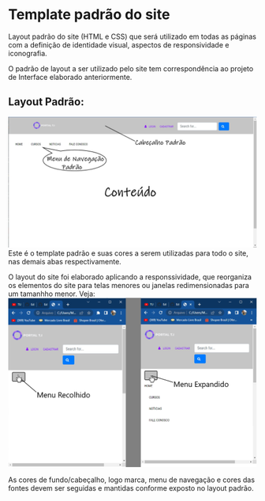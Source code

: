 # Template padrão do site
 Layout padrão do site (HTML e CSS) que será utilizado em todas as páginas com a definição de identidade visual, aspectos de responsividade e iconografia.

 O padrão de layout a ser utilizado pelo site tem correspondência ao projeto de Interface elaborado anteriormente.
 ## Layout Padrão:
![Template Padrão](img/TemplatePadrao.jpg)
 Este é o template padrão e suas cores a serem utilizadas para todo o site, nas demais abas respectivamente.

 O layout do site foi elaborado aplicando a responssividade, que reorganiza os elementos do site para telas menores ou janelas redimensionadas para um tamanhho menor. 
 Veja:
 ![Template Padrão](img/TemplateResponsivo.jpg)

 As cores de fundo/cabeçalho, logo marca, menu de navegação e cores das fontes devem ser seguidas e mantidas conforme exposto no layout padrão.

